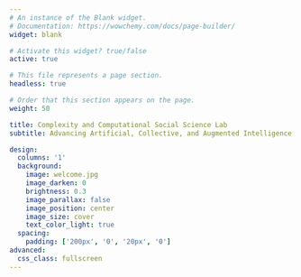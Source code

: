 ```yaml
---
# An instance of the Blank widget.
# Documentation: https://wowchemy.com/docs/page-builder/
widget: blank

# Activate this widget? true/false
active: true

# This file represents a page section.
headless: true

# Order that this section appears on the page.
weight: 50

title: Complexity and Computational Social Science Lab
subtitle: Advancing Artificial, Collective, and Augmented Intelligence

design:
  columns: '1'
  background:
    image: welcome.jpg
    image_darken: 0
    brightness: 0.3
    image_parallax: false
    image_position: center
    image_size: cover
    text_color_light: true
  spacing:
    padding: ['200px', '0', '20px', '0']
advanced:
  css_class: fullscreen
---
```

